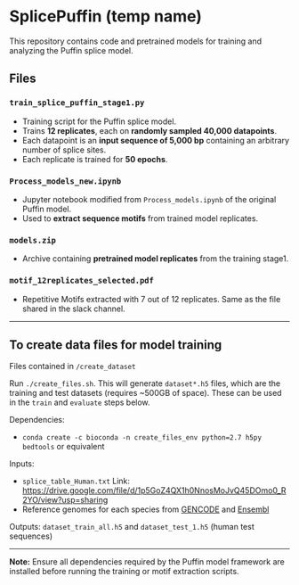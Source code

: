 # SplicePuffin (temp name)

This repository contains code and pretrained models for training and analyzing the Puffin splice model.

## Files

### `train_splice_puffin_stage1.py`
- Training script for the Puffin splice model.  
- Trains **12 replicates**, each on **randomly sampled 40,000 datapoints**.  
- Each datapoint is an **input sequence of 5,000 bp** containing an arbitrary number of splice sites.  
- Each replicate is trained for **50 epochs**.

### `Process_models_new.ipynb`
- Jupyter notebook modified from `Process_models.ipynb` of the original Puffin model.  
- Used to **extract sequence motifs** from trained model replicates.

### `models.zip`
- Archive containing **pretrained model replicates** from the training stage1.

### `motif_12replicates_selected.pdf`
- Repetitive Motifs extracted with 7 out of 12 replicates. Same as the file shared in the slack channel.

---
## To create data files for model training

Files contained in `/create_dataset`

Run `./create_files.sh`. This will generate `dataset*.h5` files, which are the training and test datasets (requires ~500GB of space). These can be used in the `train` and `evaluate` steps below.

Dependencies:
- `conda create -c bioconda -n create_files_env python=2.7 h5py bedtools` or equivalent

Inputs: 
- `splice_table_Human.txt` Link: https://drive.google.com/file/d/1p5GoZ4QX1h0NnosMoJvQ45DOmo0_R2YO/view?usp=sharing
- Reference genomes for each species from [GENCODE](https://www.gencodegenes.org/) and [Ensembl](https://uswest.ensembl.org/index.html)

Outputs: `dataset_train_all.h5` and `dataset_test_1.h5` (human test sequences)

---

**Note:** Ensure all dependencies required by the Puffin model framework are installed before running the training or motif extraction scripts.
